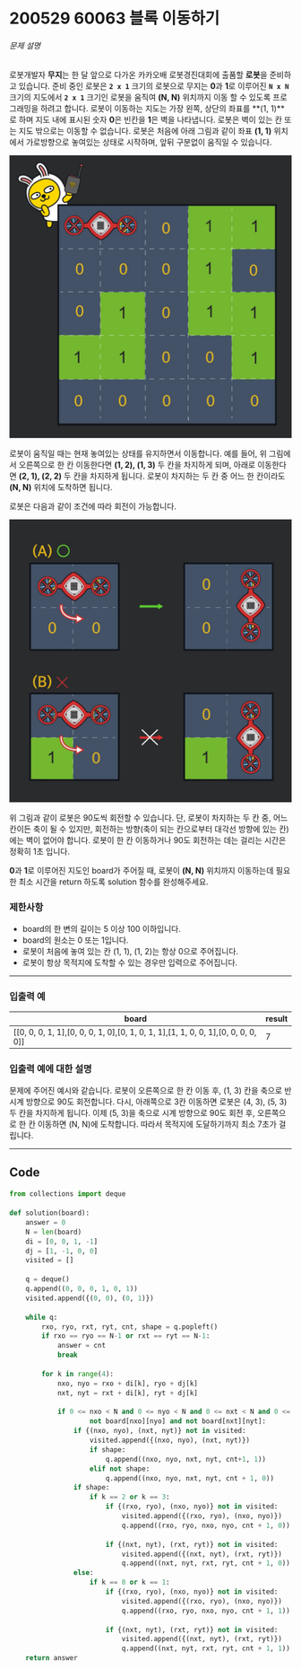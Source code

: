 # 200529 60063 블록 이동하기

###### 문제 설명

로봇개발자 **무지**는 한 달 앞으로 다가온 카카오배 로봇경진대회에 출품할 **로봇**을 준비하고 있습니다. 준비 중인 로봇은 **`2 x 1`** 크기의 로봇으로 무지는 **0**과 **1**로 이루어진 **`N x N`** 크기의 지도에서 **`2 x 1`** 크기인 로봇을 움직여 **(N, N)** 위치까지 이동 할 수 있도록 프로그래밍을 하려고 합니다. 로봇이 이동하는 지도는 가장 왼쪽, 상단의 좌표를 **(1, 1)**로 하며 지도 내에 표시된 숫자 **0**은 빈칸을 **1**은 벽을 나타냅니다. 로봇은 벽이 있는 칸 또는 지도 밖으로는 이동할 수 없습니다. 로봇은 처음에 아래 그림과 같이 좌표 **(1, 1)** 위치에서 가로방향으로 놓여있는 상태로 시작하며, 앞뒤 구분없이 움직일 수 있습니다.

![블럭이동-1.jpg](images/052d3514-5fca-4b85-82aa-0f9eaefae0a3.jpg)

로봇이 움직일 때는 현재 놓여있는 상태를 유지하면서 이동합니다. 예를 들어, 위 그림에서 오른쪽으로 한 칸 이동한다면 **(1, 2), (1, 3)** 두 칸을 차지하게 되며, 아래로 이동한다면 **(2, 1), (2, 2)** 두 칸을 차지하게 됩니다. 로봇이 차지하는 두 칸 중 어느 한 칸이라도 **(N, N)** 위치에 도착하면 됩니다.

로봇은 다음과 같이 조건에 따라 회전이 가능합니다.

![블럭이동-2.jpg](images/f87055df-91e5-4f47-b99a-400c54bfdf3a.jpg)

위 그림과 같이 로봇은 90도씩 회전할 수 있습니다. 단, 로봇이 차지하는 두 칸 중, 어느 칸이든 축이 될 수 있지만, 회전하는 방향(축이 되는 칸으로부터 대각선 방향에 있는 칸)에는 벽이 없어야 합니다. 로봇이 한 칸 이동하거나 90도 회전하는 데는 걸리는 시간은 정확히 1초 입니다.

**0**과 **1**로 이루어진 지도인 board가 주어질 때, 로봇이 **(N, N)** 위치까지 이동하는데 필요한 최소 시간을 return 하도록 solution 함수를 완성해주세요.

### 제한사항

- board의 한 변의 길이는 5 이상 100 이하입니다.
- board의 원소는 0 또는 1입니다.
- 로봇이 처음에 놓여 있는 칸 (1, 1), (1, 2)는 항상 0으로 주어집니다.
- 로봇이 항상 목적지에 도착할 수 있는 경우만 입력으로 주어집니다.

------

### 입출력 예

| board                                                        | result |
| ------------------------------------------------------------ | ------ |
| [[0, 0, 0, 1, 1],[0, 0, 0, 1, 0],[0, 1, 0, 1, 1],[1, 1, 0, 0, 1],[0, 0, 0, 0, 0]] | 7      |

### 입출력 예에 대한 설명

문제에 주어진 예시와 같습니다.
로봇이 오른쪽으로 한 칸 이동 후, (1, 3) 칸을 축으로 반시계 방향으로 90도 회전합니다. 다시, 아래쪽으로 3칸 이동하면 로봇은 (4, 3), (5, 3) 두 칸을 차지하게 됩니다. 이제 (5, 3)을 축으로 시계 방향으로 90도 회전 후, 오른쪽으로 한 칸 이동하면 (N, N)에 도착합니다. 따라서 목적지에 도달하기까지 최소 7초가 걸립니다.

---

## Code

```python
from collections import deque

def solution(board):
    answer = 0
    N = len(board)
    di = [0, 0, 1, -1]
    dj = [1, -1, 0, 0]
    visited = []

    q = deque()
    q.append((0, 0, 0, 1, 0, 1))
    visited.append({(0, 0), (0, 1)})

    while q:
        rxo, ryo, rxt, ryt, cnt, shape = q.popleft()
        if rxo == ryo == N-1 or rxt == ryt == N-1:
            answer = cnt
            break

        for k in range(4):
            nxo, nyo = rxo + di[k], ryo + dj[k]
            nxt, nyt = rxt + di[k], ryt + dj[k]

            if 0 <= nxo < N and 0 <= nyo < N and 0 <= nxt < N and 0 <= nyt < N and \
                    not board[nxo][nyo] and not board[nxt][nyt]:
                if {(nxo, nyo), (nxt, nyt)} not in visited:
                    visited.append({(nxo, nyo), (nxt, nyt)})
                    if shape:
                        q.append((nxo, nyo, nxt, nyt, cnt+1, 1))
                    elif not shape:
                        q.append((nxo, nyo, nxt, nyt, cnt + 1, 0))
                if shape:
                    if k == 2 or k == 3:
                        if {(rxo, ryo), (nxo, nyo)} not in visited:
                            visited.append({(rxo, ryo), (nxo, nyo)})
                            q.append((rxo, ryo, nxo, nyo, cnt + 1, 0))

                        if {(nxt, nyt), (rxt, ryt)} not in visited:
                            visited.append({(nxt, nyt), (rxt, ryt)})
                            q.append((nxt, nyt, rxt, ryt, cnt + 1, 0))
                else:
                    if k == 0 or k == 1:
                        if {(rxo, ryo), (nxo, nyo)} not in visited:
                            visited.append({(rxo, ryo), (nxo, nyo)})
                            q.append((rxo, ryo, nxo, nyo, cnt + 1, 1))

                        if {(nxt, nyt), (rxt, ryt)} not in visited:
                            visited.append({(nxt, nyt), (rxt, ryt)})
                            q.append((nxt, nyt, rxt, ryt, cnt + 1, 1))
    return answer
```

